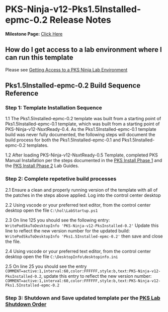 # PKS-Ninja-v12-Pks1.5Installed-epmc-0.2 Release Notes

**Milestone Page:** [Click Here](https://github.com/CNA-Tech/PKS-Ninja/milestone/2)

## How do I get access to a lab environment where I can run this template

Please see [Getting Access to a PKS Ninja Lab Environment](https://github.com/CNA-Tech/PKS-Ninja/tree/Pks1.6/Courses/GetLabAccess-LA8528)

## Pks1.5Installed-epmc-0.2 Build Sequence Reference

### Step 1: Template Installation Sequence

1.1 The Pks1.5Installed-epmc-0.2 template was built from a starting point of Pks1.5Installed-epmc-0.1 template, which was built from a starting point of PKS-Ninja-v12-NsxtReady-0.4. As the Pks1.5Installed-epmc-0.1 template build was never fully documented, the following steps will document the build process for both the Pks1.5Installed-epmc-0.1 and Pks1.5Installed-epmc-0.2 templates.

1.2 After loading PKS-Ninja-v12-NsxtReady-0.5 Template, completed PKS Manual Installation per the steps documented in the [PKS Install Phase 1](https://github.com/CNA-Tech/PKS-Ninja/tree/Pks1.4/LabGuides/PksInstallPhase1-IN3138) and the [PKS Install Phase 2](https://github.com/CNA-Tech/PKS-Ninja/tree/Pks1.4/LabGuides/PksInstallPhase2-IN1916) Lab Guides.

### Step 2: Complete repetetive build processes

2.1 Ensure a clean and properly running version of the template with all of the patches in the steps above applied. Log into the control center desktop

2.2 Using vscode or your preferred text editor, from the control center desktop open the file `C:\hol\LabStartup.ps1`

2.3 On line 125 you should see the following entry: `WritePodSkuToDesktopInfo 'PKS-Ninja-v12-PksInstalled-0.2'` Update this line to reflect the new version number for the updated build: `WritePodSkuToDesktopInfo 'Pks1.5Installed-epmc-0.2'` then save and close the file. 

2.4 Using vscode or your preferred text editor, from the control center desktop open the file `C:\DesktopInfo\desktopinfo.ini`

2.5 On line 25 you should see the entry `COMMENT=active:1,interval:60,color:FFFFFF,style:b,text:PKS-Ninja-v12-PksInstalled-0.2`, update this entry to reflect the new version number: `COMMENT=active:1,interval:60,color:FFFFFF,style:b,text:PKS-Ninja-v12-Pks1.5Installed-epmc-0.2`

### Step 3: Shutdown and Save updated template per the [PKS Lab Shutdown Order](https://confluence.eng.vmware.com/display/CNA/OneCloud+PKS+Lab+Startup+Optmization#OneCloudPKSLabStartupOptmization-PksLabShutdownOrder)